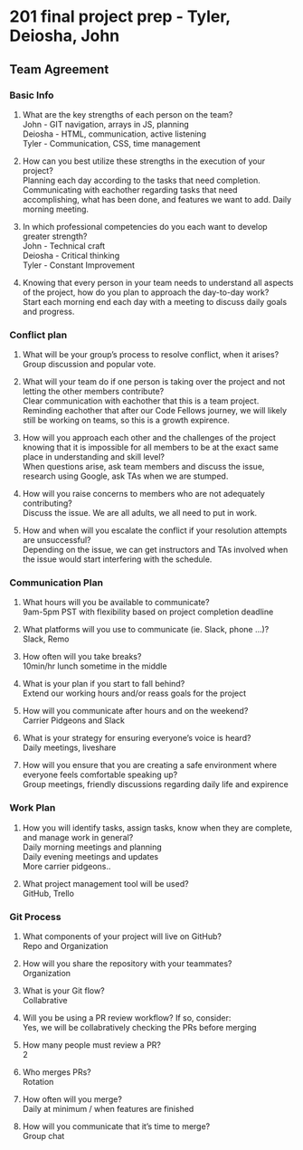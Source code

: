 # 201 final project prep - Tyler, Deiosha, John

## Team Agreement

### Basic Info

1. What are the key strengths of each person on the team?  
John - GIT navigation, arrays in JS, planning  
Deiosha - HTML, communication, active listening  
Tyler - Communication, CSS, time management  

2. How can you best utilize these strengths in the execution of your project?  
Planning each day according to the tasks that need completion. Communicating with eachother regarding tasks that need accomplishing, what has been done, and features we want to add. Daily morning meeting.  

3. In which professional competencies do you each want to develop greater strength?  
John - Technical craft  
Deiosha - Critical thinking  
Tyler - Constant Improvement  

4. Knowing that every person in your team needs to understand all aspects of the project, how do you plan to approach the day-to-day work?  
Start each morning end each day with a meeting to discuss daily goals and progress.  

### Conflict plan  

1. What will be your group’s process to resolve conflict, when it arises?  
Group discussion and popular vote.  

2. What will your team do if one person is taking over the project and not letting the other members contribute?  
Clear communication with eachother that this is a team project. Reminding eachother that after our Code Fellows journey, we will likely still be working on teams, so this is a growth expirence.  

3. How will you approach each other and the challenges of the project knowing that it is impossible for all members to be at the exact same place in understanding and skill level?  
When questions arise, ask team members and discuss the issue, research using Google, ask TAs when we are stumped.  

4. How will you raise concerns to members who are not adequately contributing?  
Discuss the issue. We are all adults, we all need to put in work.  

5. How and when will you escalate the conflict if your resolution attempts are unsuccessful?  
Depending on the issue, we can get instructors and TAs involved when the issue would start interfering with the schedule.  

### Communication Plan  

1. What hours will you be available to communicate?  
9am-5pm PST with flexibility based on project completion deadline  

2. What platforms will you use to communicate (ie. Slack, phone …)?  
Slack, Remo  

3. How often will you take breaks?  
10min/hr lunch sometime in the middle  

4. What is your plan if you start to fall behind?  
Extend our working hours and/or reass goals for the project  

5. How will you communicate after hours and on the weekend?  
Carrier Pidgeons and Slack  

6. What is your strategy for ensuring everyone’s voice is heard?  
Daily meetings, liveshare

7. How will you ensure that you are creating a safe environment where everyone feels comfortable speaking up?  
Group meetings, friendly discussions regarding daily life and expirence  

### Work Plan  

1. How you will identify tasks, assign tasks, know when they are complete, and manage work in general?  
Daily morning meetings and planning  
Daily evening meetings and updates  
More carrier pidgeons..

2. What project management tool will be used?  
GitHub, Trello  

### Git Process  

1. What components of your project will live on GitHub?  
Repo and Organization  

2. How will you share the repository with your teammates?  
Organization  

3. What is your Git flow?  
Collabrative  

4. Will you be using a PR review workflow? If so, consider:  
Yes, we will be collabratively checking the PRs before merging  

5. How many people must review a PR?  
2

6. Who merges PRs?  
Rotation

7. How often will you merge?  
Daily at minimum / when features are finished  

8. How will you communicate that it’s time to merge?  
Group chat  
